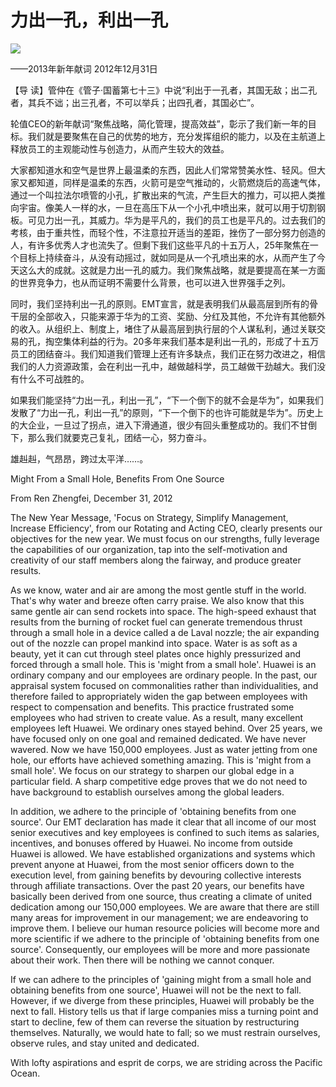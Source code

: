 # 力出一孔，利出一孔
<img class="pv" src="https://api.visitor.plantree.me/visitor-badge/pv?namespace=plantree.me&key=renzhengfei-speeches/./docs/speeches/2013/12/力出一孔，利出一孔.md">


——2013年新年献词
2012年12月31日



【导  读】管仲在《管子·国蓄第七十三》中说“利出于一孔者，其国无敌；出二孔者，其兵不诎；出三孔者，不可以举兵；出四孔者，其国必亡”。



轮值CEO的新年献词“聚焦战略，简化管理，提高效益”，彰示了我们新一年的目标。我们就是要聚焦在自己的优势的地方，充分发挥组织的能力，以及在主航道上释放员工的主观能动性与创造力，从而产生较大的效益。

大家都知道水和空气是世界上最温柔的东西，因此人们常常赞美水性、轻风。但大家又都知道，同样是温柔的东西，火箭可是空气推动的，火箭燃烧后的高速气体，通过一个叫拉法尔喷管的小孔，扩散出来的气流，产生巨大的推力，可以把人类推向宇宙。像美人一样的水，一旦在高压下从一个小孔中喷出来，就可以用于切割钢板。可见力出一孔，其威力。华为是平凡的，我们的员工也是平凡的。过去我们的考核，由于重共性，而轻个性，不注意拉开适当的差距，挫伤了一部分努力创造的人，有许多优秀人才也流失了。但剩下我们这些平凡的十五万人，25年聚焦在一个目标上持续奋斗，从没有动摇过，就如同是从一个孔喷出来的水，从而产生了今天这么大的成就。这就是力出一孔的威力。我们聚焦战略，就是要提高在某一方面的世界竞争力，也从而证明不需要什么背景，也可以进入世界强手之列。

同时，我们坚持利出一孔的原则。EMT宣言，就是表明我们从最高层到所有的骨干层的全部收入，只能来源于华为的工资、奖励、分红及其他，不允许有其他额外的收入。从组织上、制度上，堵住了从最高层到执行层的个人谋私利，通过关联交易的孔，掏空集体利益的行为。20多年来我们基本是利出一孔的，形成了十五万员工的团结奋斗。我们知道我们管理上还有许多缺点，我们正在努力改进之，相信我们的人力资源政策，会在利出一孔中，越做越科学，员工越做干劲越大。我们没有什么不可战胜的。

如果我们能坚持“力出一孔，利出一孔”，“下一个倒下的就不会是华为”，如果我们发散了“力出一孔，利出一孔”的原则，“下一个倒下的也许可能就是华为”。历史上的大企业，一旦过了拐点，进入下滑通道，很少有回头重整成功的。我们不甘倒下，那么我们就要克己复礼，团结一心，努力奋斗。

雄赳赳，气昂昂，跨过太平洋……。



Might From a Small Hole, Benefits From One Source

From Ren Zhengfei, December 31, 2012

The New Year Message, 'Focus on Strategy, Simplify Management, Increase Efficiency', from our Rotating and Acting CEO, clearly presents our objectives for the new year. We must focus on our strengths, fully leverage the capabilities of our organization, tap into the self-motivation and creativity of our staff members along the fairway, and produce greater results.

As we know, water and air are among the most gentle stuff in the world. That's why water and breeze often carry praise. We also know that this same gentle air can send rockets into space. The high-speed exhaust that results from the burning of rocket fuel can generate tremendous thrust through a small hole in a device called a de Laval nozzle; the air expanding out of the nozzle can propel mankind into space. Water is as soft as a beauty, yet it can cut through steel plates once highly pressurized and forced through a small hole. This is 'might from a small hole'. Huawei is an ordinary company and our employees are ordinary people. In the past, our appraisal system focused on commonalities rather than individualities, and therefore failed to appropriately widen the gap between employees with respect to compensation and benefits. This practice frustrated some employees who had striven to create value. As a result, many excellent employees left Huawei. We ordinary ones stayed behind. Over 25 years, we have focused only on one goal and remained dedicated. We have never wavered. Now we have 150,000 employees. Just as water jetting from one hole, our efforts have achieved something amazing. This is 'might from a small hole'. We focus on our strategy to sharpen our global edge in a particular field. A sharp competitive edge proves that we do not need to have background to establish ourselves among the global leaders.

In addition, we adhere to the principle of 'obtaining benefits from one source'. Our EMT declaration has made it clear that all income of our most senior executives and key employees is confined to such items as salaries, incentives, and bonuses offered by Huawei. No income from outside Huawei is allowed. We have established organizations and systems which prevent anyone at Huawei, from the most senior officers down to the execution level, from gaining benefits by devouring collective interests through affiliate transactions. Over the past 20 years, our benefits have basically been derived from one source, thus creating a climate of united dedication among our 150,000 employees. We are aware that there are still many areas for improvement in our management; we are endeavoring to improve them. I believe our human resource policies will become more and more scientific if we adhere to the principle of 'obtaining benefits from one source'. Consequently, our employees will be more and more passionate about their work. Then there will be nothing we cannot conquer.

If we can adhere to the principles of 'gaining might from a small hole and obtaining benefits from one source', Huawei will not be the next to fall. However, if we diverge from these principles, Huawei will probably be the next to fall. History tells us that if large companies miss a turning point and start to decline, few of them can reverse the situation by restructuring themselves. Naturally, we would hate to fall; so we must restrain ourselves, observe rules, and stay united and dedicated.

With lofty aspirations and esprit de corps, we are striding across the Pacific Ocean.
